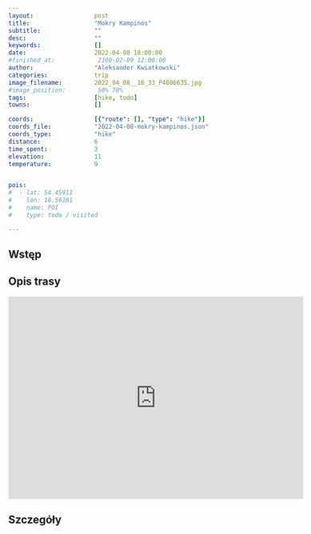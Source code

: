 ```yaml
---
layout:                 post
title:                  "Mokry Kampinos"
subtitle:               ""
desc:                   ""
keywords:               []
date:                   2022-04-08 18:00:00
#finished_at:            2100-02-09 12:00:00
author:                 "Aleksander Kwiatkowski"
categories:             trip
image_filename:         2022_04_08__16_33_P4086635.jpg
#image_position:         50% 70%
tags:                   [hike, todo]
towns:                  []

coords:                 [{"route": [], "type": "hike"}]
coords_file:            "2022-04-08-mokry-kampinos.json"
coords_type:            "hike"
distance:               6
time_spent:             3
elevation:              11
temperature:            9


pois:
#  - lat: 54.45911
#    lon: 18.56281
#    name: POI
#    type: todo / visited

---
```



## Wstęp

## Opis trasy

<iframe height='405' width='590' frameborder='0' allowtransparency='true' scrolling='no' src='https://www.strava.com/activities/6969361676/embed/416ca7c9c84eaa8c7ca86c8fc0cc12bf911c6639'></iframe>

## Szczegóły
